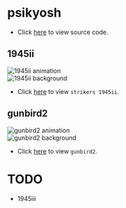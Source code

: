 # psikyosh
* Click [here](https://github.com/bombzj/arcade-sprite-viewer/psi) to view source code.</p>

## 1945ii
![1945ii animation](https://bombzj.github.io/arcade-sprite-viewer/res/anim1945ii.gif)<br/>
![1945ii background](https://bombzj.github.io/arcade-sprite-viewer/res/map1945ii.png)<br/>

* Click [here](https://bombzj.github.io/arcade-sprite-viewer/viewer.html?1945ii) to view `strikers 1945ii`.

## gunbird2
![gunbird2 animation](https://bombzj.github.io/arcade-sprite-viewer/res/animgunbird2.gif)<br/>
![gunbird2 background](https://bombzj.github.io/arcade-sprite-viewer/res/mapgunbird2.png)<br/>

* Click [here](https://bombzj.github.io/arcade-sprite-viewer/viewer.html?gunbird2) to view `gunbird2`.

# TODO
* 1945iii